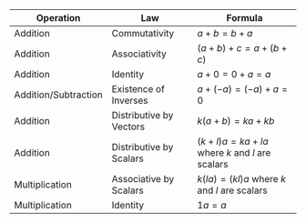 | Operation            | Law                     | Formula                                          |
| -------------------- | ----------------------- | ------------------------------------------------ |
| Addition             | Commutativity           | $a + b  = b + a$                                 |
| Addition             | Associativity           | $(a + b) + c = a + (b + c)$                      |
| Addition             | Identity                | $a + 0 = 0 + a = a$                              |
| Addition/Subtraction | Existence of Inverses   | $a + (-a) = (-a) + a = 0$                        |
| Addition             | Distributive by Vectors | $k(a + b) = ka + kb$                             |
| Addition             | Distributive by Scalars | $(k+l)a = ka + la$ where $k$ and $l$ are scalars |
| Multiplication       | Associative by Scalars  | $k(la) = (kl)a$ where $k$ and $l$ are scalars    |
| Multiplication       | Identity                | $1a = a$                                         |

